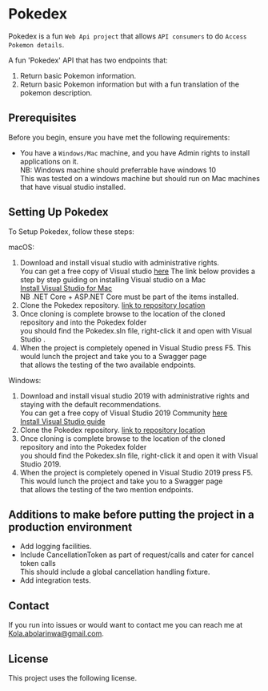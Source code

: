 ﻿# Pokedex
 
Pokedex is a fun `Web Api project` that allows `API consumers` to do `Access Pokemon details`.
 
A fun 'Pokedex' API that has two endpoints that:
 1. Return basic Pokemon information.
 2. Return basic Pokemon information but with a fun translation of the pokemon description.
 
## Prerequisites
 
Before you begin, ensure you have met the following requirements:
* You have a `Windows/Mac` machine, and you have Admin rights to install applications on it.<br/> 
NB: Windows machine should preferrable have windows 10<br/>
This was tested on a windows machine but should run on Mac machines that have visual studio installed.
 
 
## Setting Up Pokedex
 
To Setup Pokedex, follow these steps:
 
macOS:
1. Download and install visual studio with administrative rights.<br/>
You can get a free copy of Visual studio [here](https://visualstudio.microsoft.com/downloads/)
The link below provides a step by step guiding on installing Visual studio on a Mac<br/>
[Install Visual Studio for Mac](https://tutorials.visualstudio.com/vs4mac-install/install)<br/>
NB .NET Core + ASP.NET Core must be part of the items installed.
2. Clone the Pokedex repository. [link to repository location](https://github.com/AskXclaim/Pokedex)<br/>
3. Once cloning is complete browse to the location of the cloned repository and into the Pokedex folder <br/>
you should find the Pokedex.sln file, right-click it and open with Visual Studio .<br/>
4. When the project is completely opened in Visual Studio press F5. This would lunch the project and take you to a Swagger page<br/>
that allows the testing of the two available endpoints.
 
Windows:
1. Download and install visual studio 2019 with administrative rights and staying with the default recommendations.<br/>
You can get a free copy of Visual Studio 2019 Community [here](https://visualstudio.microsoft.com/downloads/)<br/>
[Install Visual Studio guide](https://docs.microsoft.com/en-us/visualstudio/install/install-visual-studio?view=vs-2019)<br/>
2. Clone the Pokedex repository. [link to repository location](https://github.com/AskXclaim/Pokedex)<br/>
3. Once cloning is complete browse to the location of the cloned repository and into the Pokedex folder <br/>
you should find the Pokedex.sln file, right-click it and open it with Visual Studio 2019.<br/>
4. When the project is completely opened in Visual Studio 2019 press F5. This would lunch the project and take you to a Swagger page<br/>
that allows the testing of the two mention endpoints.
 
 
## Additions to make before putting the project in a production environment 
* Add logging facilities.
* Include CancellationToken as part of request/calls and cater for cancel token calls<br/>
This should include a global cancellation handling fixture.
* Add integration tests.
 
## Contact
 
If you run into issues or would want to contact me you can reach me at Kola.abolarinwa@gmail.com.
 
## License
 
This project uses the following license.
